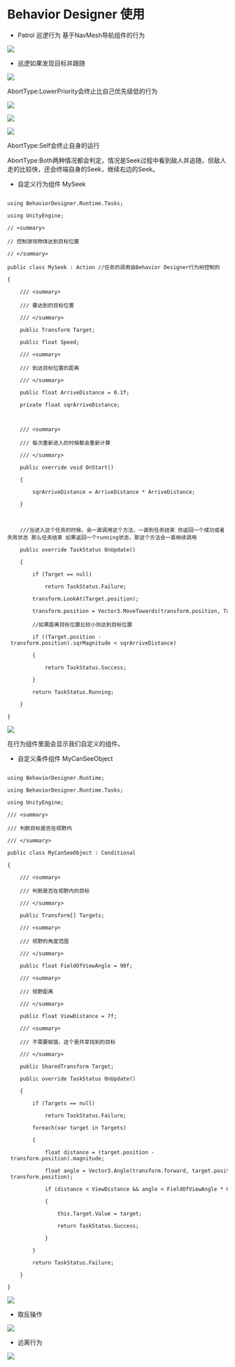 # Behavior Designer 使用
* Patrol 巡逻行为 基于NavMesh导航组件的行为
![](Img/1.png)
* 巡逻如果发现目标并跟随
![](Img/2.png)
AbortType:LowerPriority会终止比自己优先级低的行为
![](Img/3.png)
![](Img/4.png)
![](Img/5.png)
AbortType:Self会终止自身的运行
AbortType:Both两种情况都会判定，情况是Seek过程中看到敌人并追随，但敌人走的比较快，还会终端自身的Seek，继续右边的Seek。
* 自定义行为组件 MySeek
```
using BehaviorDesigner.Runtime.Tasks;
using UnityEngine;
// <summary>
// 控制游戏物体达到目标位置
// </summary>
public class MySeek : Action //任务的调用由Behavior Designer行为树控制的
{
    /// <summary>
    /// 要达到的目标位置
    /// </summary>
    public Transform Target;
    public float Speed;
    /// <summary>
    /// 到达目标位置的距离
    /// </summary>
    public float ArriveDistance = 0.1f;
    private float sqrArriveDistance;

    /// <summary>
    /// 每次重新进入的时候都会重新计算
    /// </summary>
    public override void OnStart()
    {
        sqrArriveDistance = ArriveDistance * ArriveDistance; 
    }

    ///当进入这个任务的时候，会一直调用这个方法，一直到任务结束 你返回一个成功或者失败状态 那么任务结束 如果返回一个running状态，那这个方法会一直继续调用
    public override TaskStatus OnUpdate()
    {
        if (Target == null)
            return TaskStatus.Failure;
        transform.LookAt(Target.position);
        transform.position = Vector3.MoveTowards(transform.position, Target.position, Speed * Time.deltaTime);
        //如果距离目标位置比较小则达到目标位置
        if ((Target.position - transform.position).sqrMagnitude < sqrArriveDistance)
        {
            return TaskStatus.Success;
        }
        return TaskStatus.Running;
    }
}
```
![](Img/6.png)
在行为组件里面会显示我们自定义的组件。
* 自定义条件组件 MyCanSeeObject
```
using BehaviorDesigner.Runtime;
using BehaviorDesigner.Runtime.Tasks;
using UnityEngine;
/// <summary>
/// 判断目标是否在视野内
/// </summary>
public class MyCanSeeObject : Conditional
{
    /// <summary>
    /// 判断是否在视野内的目标
    /// </summary>
    public Transform[] Targets;
    /// <summary>
    /// 视野的角度范围
    /// </summary>
    public float FieldOfViewAngle = 90f;
    /// <summary>
    /// 视野距离
    /// </summary>
    public float ViewDistance = 7f;
    /// <summary>
    /// 不需要赋值，这个是共享找到的目标
    /// </summary>
    public SharedTransform Target;
    public override TaskStatus OnUpdate()
    {
        if (Targets == null)
            return TaskStatus.Failure;
        foreach(var target in Targets)
        {
            float distance = (target.position - transform.position).magnitude;
            float angle = Vector3.Angle(transform.forward, target.position - transform.position);
            if (distance < ViewDistance && angle < FieldOfViewAngle * 0.5f)
            {
                this.Target.Value = target;
                return TaskStatus.Success;
            }
        }
        return TaskStatus.Failure;
    }
}
```
![](Img/7.png)
* 取反操作
![](Img/8.png)
* 远离行为
![](Img/9.png)